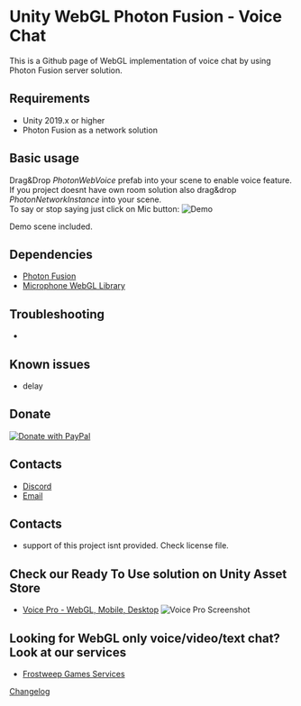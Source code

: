 # Unity WebGL Photon Fusion - Voice Chat
This is a Github page of WebGL implementation of voice chat by using Photon Fusion server solution. </br>

## Requirements
- Unity 2019.x or higher
- Photon Fusion as a network solution

## Basic usage
Drag&Drop *PhotonWebVoice* prefab into your scene to enable voice feature.</br>
If you project doesnt have own room solution also drag&drop *PhotonNetworkInstance* into your scene.</br>
To say or stop saying just click on Mic button:
![Demo](https://unitydemos.frostweepgames.com/pun2freechatvoiceimg.jpg)

Demo scene included.

## Dependencies
- [Photon Fusion](https://www.photonengine.com/sdks#fusion-unity-csharp)
- [Microphone WebGL Library](https://assetstore.unity.com/packages/tools/input-management/microphone-pro-webgl-mobiles-desktop-79989?aid=1101lGsS)

## Troubleshooting
-

## Known issues
- delay

## Donate
[![Donate with PayPal](https://www.lifepng.com/wp-content/uploads/2020/10/5895cea4cba9841eabab606f-1.png)](https://www.paypal.com/donate/?hosted_button_id=NPRTNVPRBNPJW)

## Contacts
- [Discord](https://discord.gg/TZdhnWy)
- [Email](mailto:assets@frostweepgames.com)

## Contacts
- support of this project isnt provided. Check license file.

## Check our Ready To Use solution on Unity Asset Store
- [Voice Pro - WebGL, Mobile, Desktop](https://assetstore.unity.com/packages/tools/input-management/voice-pro-webgl-mobile-desktop-169274?aid=1101lGsS)
![Voice Pro Screenshot](https://assetstorev1-prd-cdn.unity3d.com/package-screenshot/c2194585-df23-4f59-a666-d5924607a250.webp)

## Looking for WebGL only voice/video/text chat? Look at our services
- [Frostweep Games Services](https://services.frostweepgames.com)

[Changelog](CHANGELOG.md)

